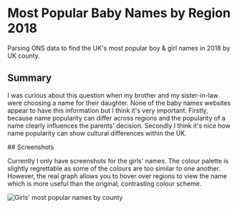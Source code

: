 # Most Popular Baby Names by Region 2018
Parsing ONS data to find the UK's most popular boy &amp; girl names in 2018 by UK county.

## Summary

I was curious about this question when my brother and my sister-in-law
were choosing a name for their daughter. None of the baby names websites appear to have this information but I think it's very important.
Firstly, because name popularity can differ across regions and the popularity of a name clearly influences the parents' decision. Secondly
I think it's nice how name popularity can show cultural differences within the UK.

## Screenshots

Currently I only have screenshots for the girls' names. The colour palette is slightly regrettable as some of the colours are too similar to one another.
However, the real graph allows you to hover over regions to view the name which is more useful than the original, contrasting colour scheme.

![Girls' most popular names by county](/Users/ccb/Desktop/girl_count.png)
